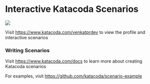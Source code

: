 # Interactive Katacoda Scenarios

[![](http://shields.katacoda.com/katacoda/venkatprdev/count.svg)](https://www.katacoda.com/venkatprdev "Get your profile on Katacoda.com")

Visit https://www.katacoda.com/venkatprdev to view the profile and interactive scenarios

### Writing Scenarios
Visit https://www.katacoda.com/docs to learn more about creating Katacoda scenarios

For examples, visit https://github.com/katacoda/scenario-example
